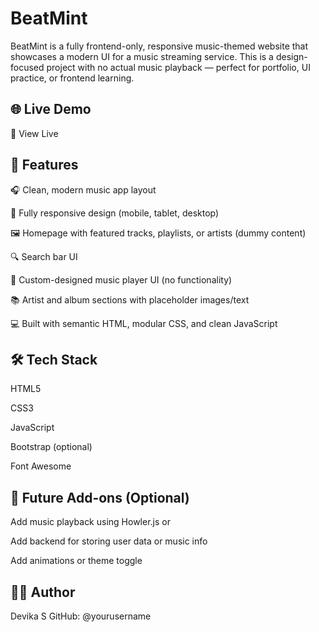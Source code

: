# BeatMint
BeatMint is a fully frontend-only, responsive music-themed website that showcases a modern UI for a music streaming service. This is a design-focused project with no actual music playback — perfect for portfolio, UI practice, or frontend learning.

## 🌐 Live Demo
🔗 View Live <!-- Replace with your live site link -->

## 🎨 Features
🎧 Clean, modern music app layout

📱 Fully responsive design (mobile, tablet, desktop)

🖼️ Homepage with featured tracks, playlists, or artists (dummy content)

🔍 Search bar UI

🎵 Custom-designed music player UI (no functionality)

📚 Artist and album sections with placeholder images/text

💻 Built with semantic HTML, modular CSS, and clean JavaScript

## 🛠️ Tech Stack
HTML5

CSS3

JavaScript

Bootstrap (optional)

Font Awesome 

## 📌 Future Add-ons (Optional)
Add music playback using Howler.js or <audio> tag

Add backend for storing user data or music info

Add animations or theme toggle

## 👩‍💻 Author
Devika S
GitHub: @yourusername
